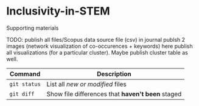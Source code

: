# Inclusivity-in-STEM
Supporting materials

TODO: 
publish all files/Scopus data source file (csv)
in journal publsh 2 images (network visualization of co-occurences + keywords)
  here publish all visualizations (for a particular cluster). Maybe publish cluster table as well. 

| Command | Description |
| --- | --- |
| `git status` | List all *new or modified* files |
| `git diff` | Show file differences that **haven't been** staged |
